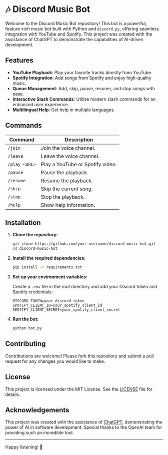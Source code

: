 # 🎶 Discord Music Bot

Welcome to the Discord Music Bot repository! This bot is a powerful, feature-rich music bot built with Python and `discord.py`, offering seamless integration with YouTube and Spotify. This project was created with the assistance of ChatGPT to demonstrate the capabilities of AI-driven development.

## Features

- **YouTube Playback**: Play your favorite tracks directly from YouTube.
- **Spotify Integration**: Add songs from Spotify and enjoy high-quality music.
- **Queue Management**: Add, skip, pause, resume, and stop songs with ease.
- **Interactive Slash Commands**: Utilize modern slash commands for an enhanced user experience.
- **Multilingual Help**: Get help in multiple languages.

## Commands

| Command | Description |
|---------|-------------|
| `/join` | Join the voice channel. |
| `/leave` | Leave the voice channel. |
| `/play <URL>` | Play a YouTube or Spotify video. |
| `/pause` | Pause the playback. |
| `/resume` | Resume the playback. |
| `/skip` | Skip the current song. |
| `/stop` | Stop the playback. |
| `/help` | Show help information. |

## Installation

1. **Clone the repository:**

    ```sh
    git clone https://github.com/your-username/discord-music-bot.git
    cd discord-music-bot
    ```

2. **Install the required dependencies:**

    ```sh
    pip install -r requirements.txt
    ```

3. **Set up your environment variables:**

    Create a `.env` file in the root directory and add your Discord token and Spotify credentials:

    ```
    DISCORD_TOKEN=your_discord_token
    SPOTIFY_CLIENT_ID=your_spotify_client_id
    SPOTIFY_CLIENT_SECRET=your_spotify_client_secret
    ```

4. **Run the bot:**

    ```sh
    python bot.py
    ```

## Contributing

Contributions are welcome! Please fork this repository and submit a pull request for any changes you would like to make.

## License

This project is licensed under the MIT License. See the [LICENSE](LICENSE) file for details.

## Acknowledgements

This project was created with the assistance of [ChatGPT](https://www.openai.com/chatgpt), demonstrating the power of AI in software development. Special thanks to the OpenAI team for providing such an incredible tool. 

---

Happy listening! 🎵

